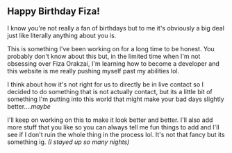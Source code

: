 ## Happy Birthday Fiza!
I know you're not really a fan of birthdays but to me it's obviously a big deal just like literally anything about you is.

This is something I've been working on for a long time to be honest. You probably don't know about this but, in the limited time when I'm not obsessing over Fiza Orakzai, I'm learning how to become a developer and this website is me really pushing myself past my abilities lol.

I think about how it's not right for us to directly be in live contact so I decided to do something that is not actually contact, but its a little bit of something I'm putting into this world that might make your bad days slightly better....*maybe*

I'll keep on working on this to make it look better and better. I'll also add more stuff that you like so you can always tell me fun things to add and I'll see if I don't ruin the whole thing in the process lol. It's not that fancy but its something ig. *(I stayed up so many nights)*


<!--stackedit_data:
eyJoaXN0b3J5IjpbOTA4OTYxOTIsLTExMjY4Mjg0OTVdfQ==
-->